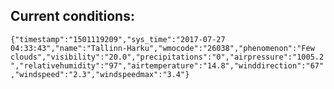 ## Current conditions: 
 ``` {"timestamp":"1501119209","sys_time":"2017-07-27 04:33:43","name":"Tallinn-Harku","wmocode":"26038","phenomenon":"Few clouds","visibility":"20.0","precipitations":"0","airpressure":"1005.2","relativehumidity":"97","airtemperature":"14.8","winddirection":"67","windspeed":"2.3","windspeedmax":"3.4"} ```
